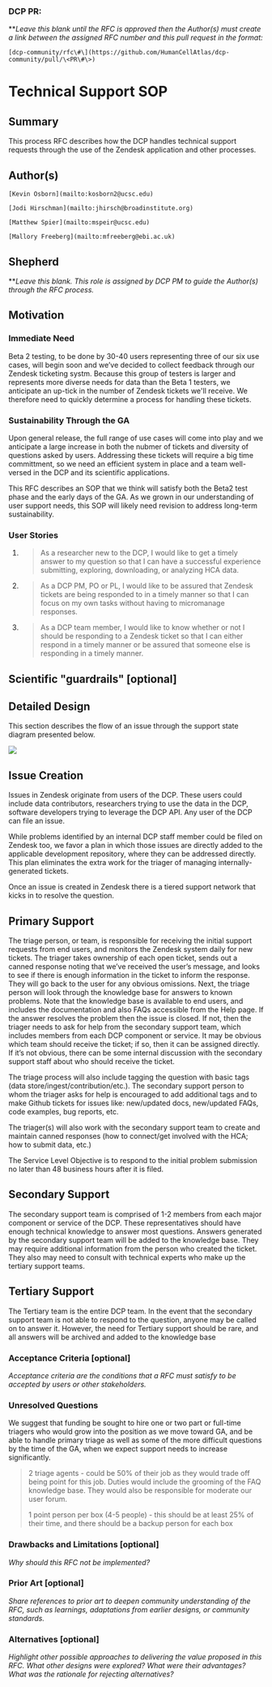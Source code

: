 ### DCP PR:
***Leave this blank until the RFC is approved then the Author(s) must create a link between the assigned RFC number and this pull request in the format:*

`[dcp-community/rfc\#\](https://github.com/HumanCellAtlas/dcp-community/pull/\<PR\#\>)`

# Technical Support SOP

## Summary

This process RFC describes how the DCP handles technical support requests through the use of the Zendesk application and other processes.

## Author(s)

`[Kevin Osborn](mailto:kosborn2@ucsc.edu)`

`[Jodi Hirschman](mailto:jhirsch@broadinstitute.org)`

`[Matthew Spier](mailto:mspeir@ucsc.edu)`

`[Mallory Freeberg](mailto:mfreeberg@ebi.ac.uk)`

## Shepherd

***Leave this blank. This role is assigned by DCP PM to guide the Author(s) through the RFC process.*

## Motivation

### Immediate Need 
Beta 2 testing, to be done by 30-40 users representing three of our six use cases, will begin soon and we’ve decided to collect feedback through our Zendesk ticketing systm. Because this group of testers is larger and represents more diverse needs for data than the Beta 1 testers, we anticipate an up-tick in the number of Zendesk tickets we'll receive. We therefore need to quickly determine a process for handling these tickets. 

### Sustainability Through the GA
Upon general release, the full range of use cases will come into play and we anticipate a large increase in both the nubmer of tickets and diversity of questions asked by users. Addressing these tickets will require a big time committment, so we need an efficient system in place and a team well-versed in the DCP and its scientific applications. 

This RFC describes an SOP that we think will satisfy both the Beta2 test phase and the early days of the GA. As we grown in our understanding of user support needs, this SOP will likely need revision to address long-term sustainability.

### **User Stories**

1.  > As a researcher new to the DCP, I would like to get a timely
    > answer to my question so that I can have a successful experience
    > submitting, exploring, downloading, or analyzing HCA data.

2.  > As a DCP PM, PO or PL, I would like to be assured that Zendesk
    > tickets are being responded to in a timely manner so that I can
    > focus on my own tasks without having to micromanage responses.

3.  > As a DCP team member, I would like to know whether or not I should
    > be responding to a Zendesk ticket so that I can either respond in
    > a timely manner or be assured that someone else is responding in a
    > timely manner.

## Scientific "guardrails" \[optional\]


## **Detailed Design**

This section describes the flow of an issue through the support state
diagram presented below.

![](../images/0000-Zendesk-triage-SOP-diagram.jpeg)

## Issue Creation

Issues in Zendesk originate from users of the DCP. These users could
include data contributors, researchers trying to use the data in the
DCP, software developers trying to leverage the DCP API. Any user of the
DCP can file an issue. 

While problems identified by an internal DCP staff member could be filed on Zendesk too, we favor a plan in which those issues are directly added to the applicable development
repository, where they can be addressed directly. This plan eliminates the extra work for the triager of managing internally-generated tickets.

Once an issue is
created in Zendesk there is a tiered support network that kicks in to
resolve the question.

## Primary Support

The triage person, or team, is responsible for receiving the initial
support requests from end users, and monitors the Zendesk system daily
for new tickets. The triager takes ownership of each open ticket, sends
out a canned response noting that we’ve received the user’s message, and
looks to see if there is enough information in the ticket to inform the
response. They will go back to the user for any obvious omissions. Next,
the triage person will look through the knowledge base for answers to
known problems. Note that the knowledge base is available to end users,
and includes the documentation and also FAQs accessible from the Help
page. If the answer resolves the problem then the issue is closed. If
not, then the triager needs to ask for help from the secondary support
team, which includes members from each DCP component or service. It may
be obvious which team should receive the ticket; if so, then it can be
assigned directly. If it’s not obvious, there can be some internal
discussion with the secondary support staff about who should receive the
ticket.

The triage process will also include tagging the question with basic
tags (data store/ingest/contribution/etc.). The secondary support person
to whom the triager asks for help is encouraged to add additional tags
and to make Github tickets for issues like: new/updated docs,
new/updated FAQs, code examples, bug reports, etc.

The triager(s) will also work with the secondary support team to create
and maintain canned responses (how to connect/get involved with the HCA;
how to submit data, etc.)

The Service Level Objective is to respond to the initial problem
submission no later than 48 business hours after it is filed.

## Secondary Support

The secondary support team is comprised of 1-2 members from each major
component or service of the DCP. These representatives should have
enough technical knowledge to answer most questions. Answers generated
by the secondary support team will be added to the knowledge base. They
may require additional information from the person who created the
ticket. They also may need to consult with technical experts who make up
the tertiary support teams.

## Tertiary Support

The Tertiary team is the entire DCP team. In the event that the
secondary support team is not able to respond to the question, anyone
may be called on to answer it. However, the need for Tertiary support
should be rare, and all answers will be archived and added to the
knowledge
base

### **Acceptance Criteria \[optional\]**

*Acceptance criteria are the conditions that a RFC must satisfy to be accepted by users or other stakeholders.*

### **Unresolved Questions**

We suggest that funding be sought to hire one or two part or full-time
triagers who would grow into the position as we move toward GA, and be
able to handle primary triage as well as some of the more difficult
questions by the time of the GA, when we expect support needs to
increase significantly.

> 2 triage agents - could be 50% of their job as they would trade off
> being point for this job. Duties would include the grooming of the FAQ
> knowledge base. They would also be responsible for moderate our user
> forum.
> 
> 1 point person per box (4-5 people) - this should be at least 25% of
> their time, and there should be a backup person for each box


### **Drawbacks and Limitations \[optional\]**

*Why should this RFC not be implemented?*

### **Prior Art \[optional\]**

*Share references to prior art to deepen community understanding of the RFC, such as learnings, adaptations from earlier designs, or community standards.*

### **Alternatives \[optional\]**

*Highlight other possible approaches to delivering the value proposed in this RFC. What other designs were explored? What were their advantages? What was the rationale for rejecting alternatives?*
